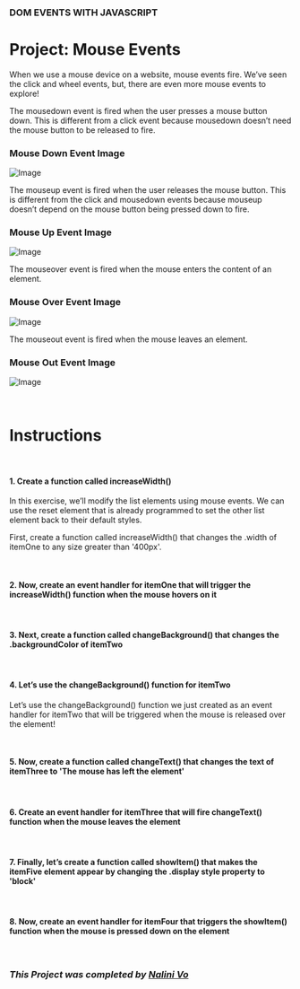 ### **DOM EVENTS WITH JAVASCRIPT**
# **Project: Mouse Events**

When we use a mouse device on a website, mouse events fire. We’ve seen the click and wheel events, but, there are even more mouse events to explore!

The mousedown event is fired when the user presses a mouse button down. This is different from a click event because mousedown doesn’t need the mouse button to be released to fire.

### **Mouse Down Event Image**
![Image](/I.%20JS_Project/32.%20DOM_Mouse%20Events/mousedown.png)

The mouseup event is fired when the user releases the mouse button. This is different from the click and mousedown events because mouseup doesn’t depend on the mouse button being pressed down to fire.

### **Mouse Up Event Image**
![Image](/I.%20JS_Project/32.%20DOM_Mouse%20Events/mouseup.webp)

The mouseover event is fired when the mouse enters the content of an element.

### **Mouse Over Event Image**
![Image](/I.%20JS_Project/32.%20DOM_Mouse%20Events/mouseover.webp)

The mouseout event is fired when the mouse leaves an element.

### **Mouse Out Event Image**
![Image](/I.%20JS_Project/32.%20DOM_Mouse%20Events/mouseout.webp)

<br>

# **Instructions**

<br>

#### **1. Create a function called increaseWidth()**

In this exercise, we’ll modify the list elements using mouse events. We can use the reset element that is already programmed to set the other list element back to their default styles.

First, create a function called increaseWidth() that changes the .width of itemOne to any size greater than '400px'.

<br>

#### **2. Now, create an event handler for itemOne that will trigger the increaseWidth() function when the mouse hovers on it**

<br>

#### **3. Next, create a function called changeBackground() that changes the .backgroundColor of itemTwo**

<br>

#### **4. Let’s use the changeBackground() function for itemTwo**

Let’s use the changeBackground() function we just created as an event handler for itemTwo that will be triggered when the mouse is released over the element!

<br>

#### **5. Now, create a function called changeText() that changes the text of itemThree to 'The mouse has left the element'**

<br>

#### **6. Create an event handler for itemThree that will fire changeText() function when the mouse leaves the element**

<br>

#### **7. Finally, let’s create a function called showItem() that makes the itemFive element appear by changing the .display style property to 'block'**

<br>

#### **8. Now, create an event handler for itemFour that triggers the showItem() function when the mouse is pressed down on the element**

<br>

### ***This Project was completed by [Nalini Vo](https://github.com/Nalini1998)***